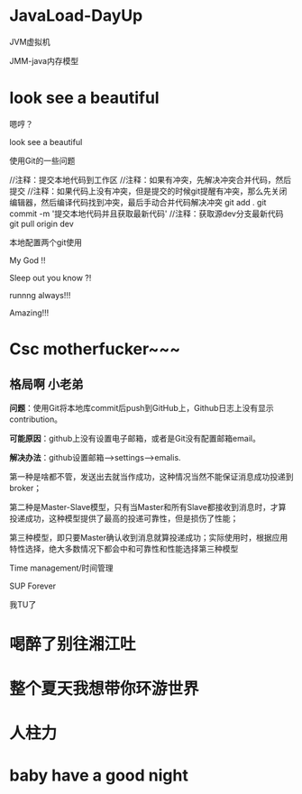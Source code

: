 # JavaLoad-DayUp
JVM虚拟机

JMM-java内存模型

look see a beautiful
=======
嗯哼？

look see a beautiful

使用Git的一些问题

//注释：提交本地代码到工作区
//注释：如果有冲突，先解决冲突合并代码，然后提交
//注释：如果代码上没有冲突，但是提交的时候git提醒有冲突，那么先关闭编辑器，然后编译代码找到冲突，最后手动合并代码解决冲突
git add .
git commit -m '提交本地代码并且获取最新代码'
//注释：获取源dev分支最新代码
git pull origin dev

本地配置两个git使用

My God !!

Sleep out you know ?!

runnng always!!!

Amazing!!!

# Csc motherfucker~~~

## 格局啊 小老弟

**问题**：使用Git将本地库commit后push到GitHub上，Github日志上没有显示contribution。

**可能原因**：github上没有设置电子邮箱，或者是Git没有配置邮箱email。

**解决办法**：github设置邮箱—>settings—>emalis.

第一种是啥都不管，发送出去就当作成功，这种情况当然不能保证消息成功投递到broker；

第二种是Master-Slave模型，只有当Master和所有Slave都接收到消息时，才算投递成功，这种模型提供了最高的投递可靠性，但是损伤了性能；

第三种模型，即只要Master确认收到消息就算投递成功；实际使用时，根据应用特性选择，绝大多数情况下都会中和可靠性和性能选择第三种模型

Time management/时间管理

SUP Forever

我TU了

# 喝醉了别往湘江吐
# 整个夏天我想带你环游世界
# 人柱力
# baby have a good night
